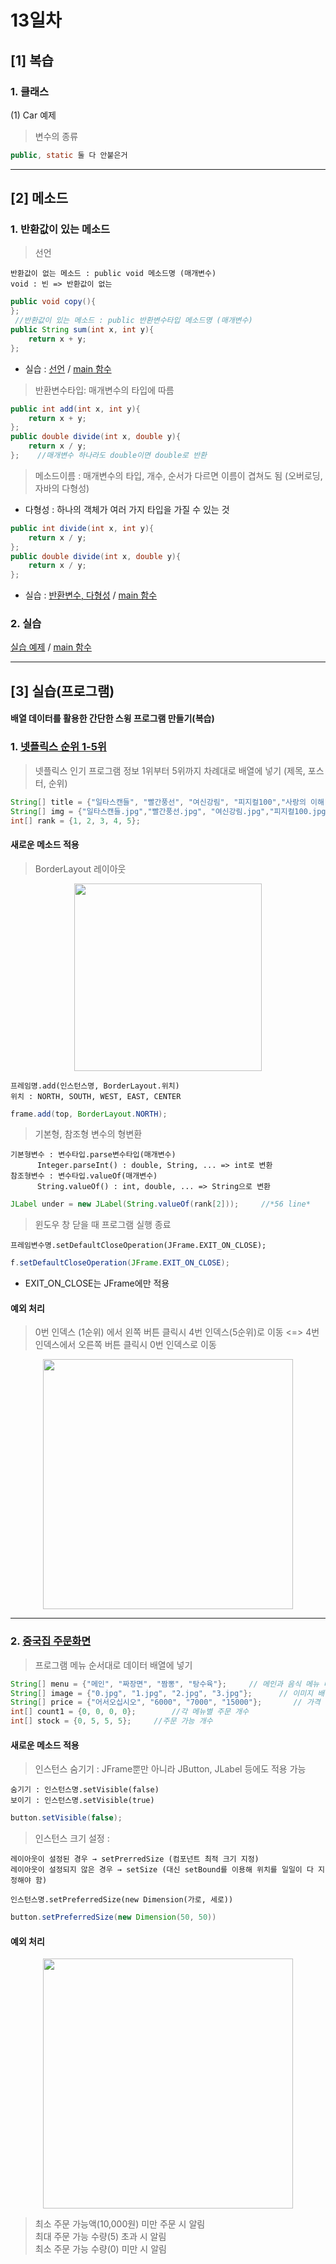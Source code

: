# 13일차
## [1] 복습
### 1. 클래스
(1) Car 예제
> 변수의 종류
```java
public, static 둘 다 안붙은거
```

***

## [2] 메소드
### 1. 반환값이 있는 메소드
>선언

```
반환값이 없는 메소드 : public void 메소드명 (매개변수)
void : 빈 => 반환값이 없는
```

```java
public void copy(){
};
 //반환값이 있는 메소드 : public 반환변수타입 메소드명 (매개변수)
public String sum(int x, int y){
    return x + y;
};
```

- 실습 : [선언](./src/메서드연습/계산기.java) / [main 함수](./src/메서드연습/내가게.java)

>반환변수타입: 매개변수의 타입에 따름

```java
public int add(int x, int y){
    return x + y;
};
public double divide(int x, double y){
    return x / y;
};    //매개변수 하나라도 double이면 double로 반환
```

>메소드이름 : 매개변수의 타입, 개수, 순서가 다르면 이름이 겹쳐도 됨 (오버로딩, 자바의 다형성)

- 다형성 : 하나의 객체가 여러 가지 타입을 가질 수 있는 것

```java
public int divide(int x, int y){
    return x / y;
};
public double divide(int x, double y){
    return x / y;
};
```

- 실습 : [반환변수, 다형성](./src/메서드연습/계산기2.java) / [main 함수](./src/메서드연습/내가게2.java)

### 2. 실습

[실습 예제](./src/메서드연습/계산기3.java) / [main 함수](./src/메서드연습/내가게3.java)

***


## [3] 실습(프로그램)

#### 배열 데이터를 활용한 간단한 스윙 프로그램 만들기(복습)

### 1. [넷플릭스 순위 1-5위](./src/메서드연습/나의넷플릭스.java)

>넷플릭스 인기 프로그램 정보 1위부터 5위까지 차례대로 배열에 넣기 (제목, 포스터, 순위)

```java
String[] title = {"일타스캔들", "빨간풍선", "여신강림", "피지컬100","사랑의 이해"};
String[] img = {"일타스캔들.jpg","빨간풍선.jpg", "여신강림.jpg","피지컬100.jpg","사랑의이해.jpg"};
int[] rank = {1, 2, 3, 4, 5};
```

#### 새로운 메소드 적용
>BorderLayout 레이아웃

<p align="center"><img src="https://1.bp.blogspot.com/-auaqCbENS-E/YA-XbPniRJI/AAAAAAAADtY/sp_-pwOJ2lkHBvYz56u2eUnLkwJoZ-wTACLcBGAsYHQ/w400-h300/java-38-1.png" width=300> </p>

```
프레임명.add(인스턴스명, BorderLayout.위치)
위치 : NORTH, SOUTH, WEST, EAST, CENTER
```
```java
frame.add(top, BorderLayout.NORTH);
```

>기본형, 참조형 변수의 형변환
```
기본형변수 : 변수타입.parse변수타입(매개변수)
      Integer.parseInt() : double, String, ... => int로 변환
참조형변수 : 변수타입.valueOf(매개변수)
      String.valueOf() : int, double, ... => String으로 변환
```
```java
JLabel under = new JLabel(String.valueOf(rank[2]));     //*56 line*
```
>윈도우 창 닫을 때 프로그램 실행 종료

```
프레임변수명.setDefaultCloseOperation(JFrame.EXIT_ON_CLOSE);
```
```java
f.setDefaultCloseOperation(JFrame.EXIT_ON_CLOSE);
```
- EXIT_ON_CLOSE는 JFrame에만 적용


#### 예외 처리
> 0번 인덱스 (1순위) 에서 왼쪽 버튼 클릭시 4번 인덱스(5순위)로 이동
<=> 4번 인덱스에서 오른쪽 버튼 클릭시 0번 인덱스로 이동

<p align="center"><img src="https://user-images.githubusercontent.com/64455378/221417226-b6e68fbc-d675-4791-9b3d-9337af82ca74.gif" width=400> </p>

***

### 2. [중국집 주문화면](./src/메서드연습/중국집주문.java)

>프로그램 메뉴 순서대로 데이터 배열에 넣기

```java
String[] menu = {"메인", "짜장면", "짬뽕", "탕수육"};		// 메인과 음식 메뉴 배열
String[] image = {"0.jpg", "1.jpg", "2.jpg", "3.jpg"};		// 이미지 배열
String[] price = {"어서오십시오", "6000", "7000", "15000"};		// 가격 배열
int[] count1 = {0, 0, 0, 0};		//각 메뉴별 주문 개수
int[] stock = {0, 5, 5, 5};		//주문 가능 개수
```

#### 새로운 메소드 적용

>인스턴스 숨기기 : JFrame뿐만 아니라 JButton, JLabel 등에도 적용 가능
```
숨기기 : 인스턴스명.setVisible(false)
보이기 : 인스턴스명.setVisible(true)
```
```java
button.setVisible(false);
```

>인스턴스 크기 설정 : 

    레이아웃이 설정된 경우 → setPrerredSize (컴포넌트 최적 크기 지정)
    레이아웃이 설정되지 않은 경우 → setSize (대신 setBound를 이용해 위치를 일일이 다 지정해야 함)
```
인스턴스명.setPreferredSize(new Dimension(가로, 세로))
```
```java
button.setPreferredSize(new Dimension(50, 50))
```
#### 예외 처리
<p align="center"><img src = "https://user-images.githubusercontent.com/64455378/221417888-06979019-f994-472a-9276-f0661ddb8c9a.gif" width=400></p>

> 최소 주문 가능액(10,000원) 미만 주문 시 알림 <br>
최대 주문 가능 수량(5) 초과 시 알림<br>
최소 주문 가능 수량(0) 미만 시 알림 